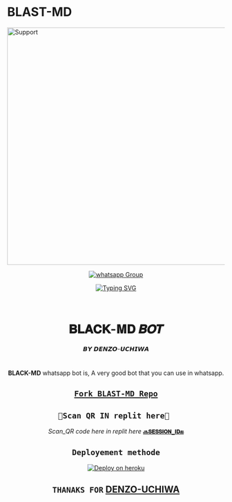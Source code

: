 # BLAST-MD

<img alt=Support height="550" src="https://i.imgur.com/TNtSAWq.jpeg"> 
 
<p align="center">
 <a href="https://chat.whatsapp.com/JFNXyoRTf4t6e9GTaM2Oe6" target="_blank">
    <img alt="whatsapp Group" src="https://img.shields.io/badge/ Whatsapp Support Group -25D366?style=for-the-badge&logo=whatsapp&logoColor=white" />
  </a>
</p>
</details>


 <div align="center">
<a href="https://git.io/typing-svg"><img src="https://readme-typing-svg.demolab.com?font=Black+Ops+One&size=50&pause=1000&color=1BBFDAFF&center=true&width=910&height=100&lines=I'am+BLAST-MD;MULTI+DEVICE+WHATSAPP+BOT;CREATED+BY+DENZO+UCHIWA; Developped by DENZO-ICHIWA; My number +244935469526; PUBLIC+BOT;TEAM DENZO UCHIWA." alt="Typing SVG" /></a>
  </p>
  <br>
</p>
<h1 align="center"> 𝐁𝐋𝐀𝐂𝐊-𝐌𝐃 𝑩𝑶𝑻
</h1>
<p align="center">  𝘽𝙔 𝘿𝙀𝙉𝙕𝙊-𝙐𝘾𝙃𝙄𝙒𝘼 

# 
**BLACK-MD** whatsapp bot is,
A very good bot that you can use in whatsapp.

## [`Fork BLAST-MD Repo`](https://github.com/DENZO-UCHIWA/BLACK-MD/fork)




## ```🌟Scan QR IN replit here🌟 ```

*Scan_QR code here in replit here*  **[`🔜𝐒𝐄𝐒𝐒𝐈𝐎𝐍_𝐈𝐃🔚`](https://replit.com/@Smith2023/BLACK-MD?v=1)**

  ## ```Deployement methode```



[![Deploy on heroku](https://www.herokucdn.com/deploy/button.svg)](https://dashboard.heroku.com/new?button-url=https://github.com/DENZO-UCHIWA/BLAST-MD&template=https://github.com/DENZO-UCHIWA/BLAST-MD.git)

  
## ```THANAKS FOR``` [DENZO-UCHIWA](https://github.com/DENZO-UCHIWA)

